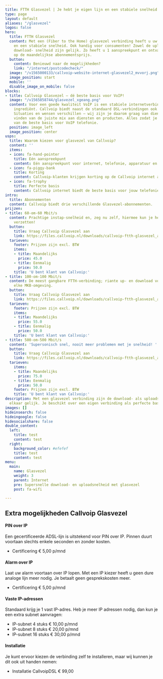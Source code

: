 ```yaml
---
title: FTTH Glasvezel | Je hebt je eigen lijn en een stabiele snelheid
type: page
layout: default
aliases: "/glasvezel"
logos: false
hero:
  title: FTTH Glasvezel
  content: Met een (Fiber to the Home) glasvezel verbinding heeft u uw eigen lijn
    en een stabiele snelheid. Ook handig voor consumenten! Zowel de upload- als de
    download- snelheid zijn gelijk. Zo heeft u 1 aanspreekpunt en ontvangt u korting
    op de maandelijkse abonnementsprijs.
  button:
    content: Benieuwd naar de mogelijkheden?
    link: "/internet/postcodecheck/"
  image: "/v1565000133/callvoip-website-internet-glasvezel2_mvvorj.png"
  image_position: start
  mobile: ''
  disable_image_on_mobile: false
blocks:
- title: Callvoip Glasvezel – dé beste basis voor VoIP!
  image: "/v1565858744/glasvezel_xgeang.png"
  content: Voor een goede kwaliteit VoIP is een stabiele internetverbinding een noodzakelijk
    ingrediënt. Callvoip biedt naast de standaard DSL-verbindingen ook glasvezel.
    Situaties en wensen verschillen – wij zijn je daarom graag van dienst bij het
    vinden van de juiste mix aan diensten en producten. Alles zodat je verzekerd bent
    van de beste basis voor VoIP telefonie.
  position: image_left
  image_position: center
usps:
  title: Waarom kiezen voor glasvezel van Callvoip?
  content: ''
  items:
  - icon: fa-hand-pointer
    title: Eén aanspreekpunt
    content: Eén aanspreekpunt voor internet, telefonie, apparatuur en installatie.
  - icon: fa-piggy-bank
    title: Korting
    content: Callvoip-klanten krijgen korting op de Callvoip internet abonnementen.
  - icon: fa-trophy
    title: Perfecte basis
    content: Callvoip internet biedt de beste basis voor jouw telefoniesituatie.
intro:
  title: Abonnementen
  content: Callvoip biedt drie verschillende Glasvezel-abonnementen.
prijzen:
- title: 60-om-60 Mbit/s
  content: Prachtige instap-snelheid en, zeg nu zelf, hiermee kun je heel wat werk
    verzetten!
  button:
    title: Vraag Callvoip Glasvezel aan
    link: https://files.callvoip.nl/downloads/callvoip-ftth-glasvezel_aanvraagformulier.pdf
  tarieven:
    footer: Prijzen zijn excl. BTW
    items:
    - title: Maandelijks
      price: 45.0
    - title: Eenmalig
      price: 50.0
    title: 'U bent klant van Callvoip:'
- title: 100-om-100 Mbit/s
  content: De meest gangbare FTTH-verbinding; riante up- en download voor vrijwel
    elke MKB-omgeving.
  button:
    title: Vraag Callvoip Glasvezel aan
    link: https://files.callvoip.nl/downloads/callvoip-ftth-glasvezel_aanvraagformulier.pdf
  tarieven:
    footer: Prijzen zijn excl. BTW
    items:
    - title: Maandelijks
      price: 55.0
    - title: Eenmalig
      price: 50.0
    title: 'U bent klant van Callvoip:'
- title: 500-om-500 Mbit/s
  content: 'Supersonisch snel, nooit meer problemen met je snelheid! '
  button:
    title: Vraag Callvoip Glasvezel aan
    link: https://files.callvoip.nl/downloads/callvoip-ftth-glasvezel_aanvraagformulier.pdf
  tarieven:
    items:
    - title: Maandelijks
      price: 75.0
    - title: Eenmalig
      price: 50.0
    footer: Prijzen zijn excl. BTW
    title: 'U bent klant van Callvoip:'
description: Met een glasvezel verbinding zijn de download- als uploadsnelheid aan
  elkaar gelijk. Je beschikt over een eigen verbinding als perfecte basis voor VoIP-telefonie.
images: []
hideinsearch: false
hideingoogle: false
hidesocialshare: false
double_content:
  left:
    title: test
    content: test
  right:
    background_color: #efefef
    title: test
    content: test
menu:
  main:
    name: Glasvezel
    weight: 3
    parent: Internet
    pre: Supersnelle download- en uploadsnelheid met glasvezel
    post: fa-wifi

---
```

## Extra mogelijkheden Callvoip Glasvezel

#### PIN over IP

Een gecertificeerde ADSL-lijn is uitstekend voor PIN over IP. Pinnen duurt voortaan slechts enkele seconden en zonder kosten.

* Certificering € 5,00 p/mnd

#### Alarm over IP

Laat uw alarm voortaan over IP lopen. Met een IP kiezer heeft u geen dure analoge lijn meer nodig. Je betaalt geen gesprekskosten meer.

* Certificering € 5,00 p/mnd

#### Vaste IP-adressen

Standaard krijg je 1 vast IP-adres. Heb je meer IP adressen nodig, dan kun je een extra subnet aanvragen:

* IP-subnet 4 stuks € 10,00 p/mnd
* IP-subnet 8 stuks € 20,00 p/mnd
* IP-subnet 16 stuks € 30,00 p/mnd

#### Installatie

Je kunt ervoor kiezen de verbinding zelf te installeren, maar wij kunnen je  dit ook uit handen nemen:

* Installatie CallvoipDSL € 99,00

